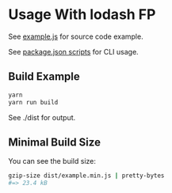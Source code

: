 # Usage With lodash FP

See [example.js](./example.js) for source code example.

See [package.json scripts](./package.json) for CLI usage.

## Build Example

```sh
yarn
yarn run build
```

See ./dist for output.

## Minimal Build Size

You can see the build size:

```sh
gzip-size dist/example.min.js | pretty-bytes
#=> 23.4 kB
```
